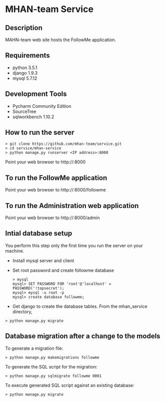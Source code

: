 #  MHAN-team Service

## Description

MAHN-team web site hosts the FollowMe application.

## Requirements

* python 3.5.1
* django 1.9.3
* mysql 5.7.12

## Development Tools

* Pycharm Community Edition
* SourceTree
* sqlworkbench 1.10.2

## How to run the server

```
> git clone https://github.com/mhan-team/service.git
> cd service/mhan-service
> python manage.py runserver <IP address>:8000
```

Point your web browser to http://<IP address>:8000

## To run the FollowMe application

Point your web browser to http://<IP address>:8000/followme

## To run the Administration web application

Point your web browser to http://<IP address>:8000/admin

## Intial database setup

You perform this step only the first time you run the server on your machine.

* Install mysql server and client
* Set root password and create followme database

    ```
    > mysql
    mysql> SET PASSWORD FOR 'root'@'localhost' = PASSWORD('!topsecret');
    mysql> mysql -u root -p
    mysql> create database followme;
    ```
* Get django to create the database tables.  From the mhan_service directory,

```
> python manage.py migrate
```

## Database migration after a change to the models

To generate a migration file:

```
> python manage.py makemigrations followme
```

To generate the SQL script for the migration:

```
> python manage.py sqlmigrate followme 0001
```
To execute generated SQL script against an existing database:

```
> python manage.py migrate
```
